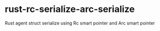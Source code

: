 # rust-rc-serialize-arc-serialize
Rust agent struct serialize using Rc smart pointer and Arc smart pointer
